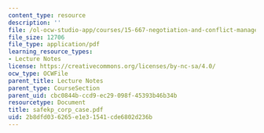 ```yaml
---
content_type: resource
description: ''
file: /ol-ocw-studio-app/courses/15-667-negotiation-and-conflict-management-spring-2001/2b8dfd036265e1e31541cde6802d236b_safekp_corp_case.pdf
file_size: 12706
file_type: application/pdf
learning_resource_types:
- Lecture Notes
license: https://creativecommons.org/licenses/by-nc-sa/4.0/
ocw_type: OCWFile
parent_title: Lecture Notes
parent_type: CourseSection
parent_uid: cbc0844b-ccd9-ec29-098f-45393b46b34b
resourcetype: Document
title: safekp_corp_case.pdf
uid: 2b8dfd03-6265-e1e3-1541-cde6802d236b
---
```

